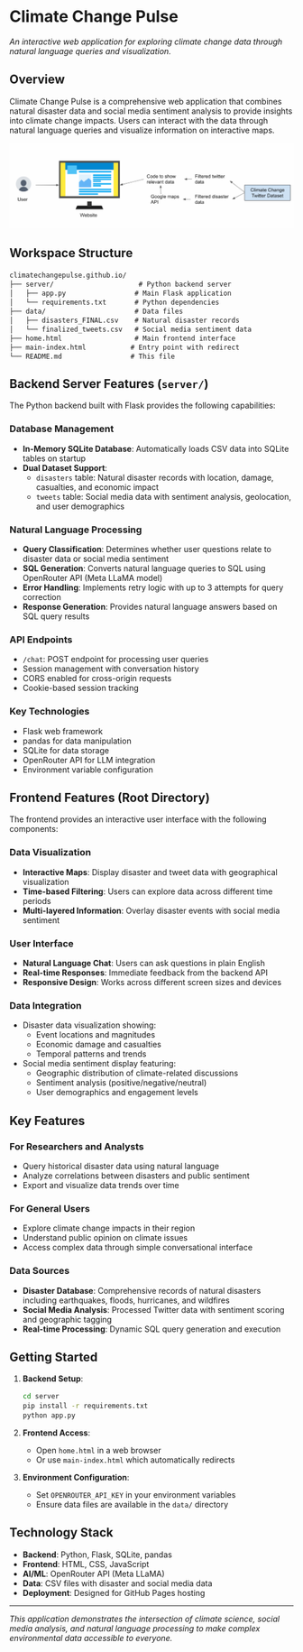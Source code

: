 # Climate Change Pulse

_An interactive web application for exploring climate change data through natural language queries and visualization._

## Overview

Climate Change Pulse is a comprehensive web application that combines natural disaster data and social media sentiment analysis to provide insights into climate change impacts. Users can interact with the data through natural language queries and visualize information on interactive maps.

![Alt text](climatechangepulse.PNG)

## Workspace Structure

```
climatechangepulse.github.io/
├── server/                     # Python backend server
│   ├── app.py                 # Main Flask application
│   └── requirements.txt       # Python dependencies
├── data/                      # Data files
│   ├── disasters_FINAL.csv    # Natural disaster records
│   └── finalized_tweets.csv   # Social media sentiment data
├── home.html                  # Main frontend interface
├── main-index.html           # Entry point with redirect
└── README.md                 # This file
```

## Backend Server Features (`server/`)

The Python backend built with Flask provides the following capabilities:

### Database Management
- **In-Memory SQLite Database**: Automatically loads CSV data into SQLite tables on startup
- **Dual Dataset Support**: 
  - `disasters` table: Natural disaster records with location, damage, casualties, and economic impact
  - `tweets` table: Social media data with sentiment analysis, geolocation, and user demographics

### Natural Language Processing
- **Query Classification**: Determines whether user questions relate to disaster data or social media sentiment
- **SQL Generation**: Converts natural language queries to SQL using OpenRouter API (Meta LLaMA model)
- **Error Handling**: Implements retry logic with up to 3 attempts for query correction
- **Response Generation**: Provides natural language answers based on SQL query results

### API Endpoints
- `/chat`: POST endpoint for processing user queries
- Session management with conversation history
- CORS enabled for cross-origin requests
- Cookie-based session tracking

### Key Technologies
- Flask web framework
- pandas for data manipulation
- SQLite for data storage
- OpenRouter API for LLM integration
- Environment variable configuration

## Frontend Features (Root Directory)

The frontend provides an interactive user interface with the following components:

### Data Visualization
- **Interactive Maps**: Display disaster and tweet data with geographical visualization
- **Time-based Filtering**: Users can explore data across different time periods
- **Multi-layered Information**: Overlay disaster events with social media sentiment

### User Interface
- **Natural Language Chat**: Users can ask questions in plain English
- **Real-time Responses**: Immediate feedback from the backend API
- **Responsive Design**: Works across different screen sizes and devices

### Data Integration
- Disaster data visualization showing:
  - Event locations and magnitudes
  - Economic damage and casualties
  - Temporal patterns and trends
- Social media sentiment display featuring:
  - Geographic distribution of climate-related discussions
  - Sentiment analysis (positive/negative/neutral)
  - User demographics and engagement levels

## Key Features

### For Researchers and Analysts
- Query historical disaster data using natural language
- Analyze correlations between disasters and public sentiment
- Export and visualize data trends over time

### For General Users
- Explore climate change impacts in their region
- Understand public opinion on climate issues
- Access complex data through simple conversational interface

### Data Sources
- **Disaster Database**: Comprehensive records of natural disasters including earthquakes, floods, hurricanes, and wildfires
- **Social Media Analysis**: Processed Twitter data with sentiment scoring and geographic tagging
- **Real-time Processing**: Dynamic SQL query generation and execution

## Getting Started

1. **Backend Setup**:
   ```bash
   cd server
   pip install -r requirements.txt
   python app.py
   ```

2. **Frontend Access**:
   - Open `home.html` in a web browser
   - Or use `main-index.html` which automatically redirects

3. **Environment Configuration**:
   - Set `OPENROUTER_API_KEY` in your environment variables
   - Ensure data files are available in the `data/` directory

## Technology Stack

- **Backend**: Python, Flask, SQLite, pandas
- **Frontend**: HTML, CSS, JavaScript
- **AI/ML**: OpenRouter API (Meta LLaMA)
- **Data**: CSV files with disaster and social media data
- **Deployment**: Designed for GitHub Pages hosting

---

*This application demonstrates the intersection of climate science, social media analysis, and natural language processing to make complex environmental data accessible to everyone.*
